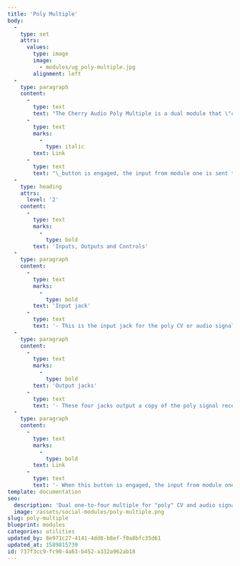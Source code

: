 ```yaml
---
title: 'Poly Multiple'
body:
  -
    type: set
    attrs:
      values:
        type: image
        image:
          - modules/ug_poly-multiple.jpg
        alignment: left
  -
    type: paragraph
    content:
      -
        type: text
        text: "The Cherry Audio Poly Multiple is a dual module that \"copies\" the CV or audio signals received at its \"poly\" input to four poly output jacks so the signals can be sent to multiple destinations. When the\_"
      -
        type: text
        marks:
          -
            type: italic
        text: Link
      -
        type: text
        text: "\_button is engaged, the input from module one is sent to the outputs of module two as well, creating a total of eight copies. Since every jack in Voltage Modular can have up to six cables connected to it, it’s possible to send a mix of six polyphonic input signals to as many as 48 poly outputs when linked!\_"
  -
    type: heading
    attrs:
      level: '2'
    content:
      -
        type: text
        marks:
          -
            type: bold
        text: 'Inputs, Outputs and Controls'
  -
    type: paragraph
    content:
      -
        type: text
        marks:
          -
            type: bold
        text: 'Input jack'
      -
        type: text
        text: '- This is the input jack for the poly CV or audio signal that will be copied to the output jacks. As many as six poly cables can be patched to this input.'
  -
    type: paragraph
    content:
      -
        type: text
        marks:
          -
            type: bold
        text: 'Output jacks'
      -
        type: text
        text: '- These four jacks output a copy of the poly signal received at the input jack. Each jack can have up to six cables patched to it for a total of 24 possible copies.'
  -
    type: paragraph
    content:
      -
        type: text
        marks:
          -
            type: bold
        text: Link
      -
        type: text
        text: '- When this button is engaged, the input from module one will be copied to the outputs of module two as well, and the input of module two will be ignored. When linked there is a total of 48 possible copies.'
template: documentation
seo:
  description: 'Dual one-to-four multiple for "poly" CV and audio signals. The modules can be used individually or linked to create a one-to-eight mult.'
  image: /assets/social-modules/poly-multiple.png
slug: poly-multiple
blueprint: modules
categories: utilities
updated_by: 8e971c27-4141-4dd8-b8ef-f0a8bfc35d61
updated_at: 1589815739
id: 737f3cc9-fc90-4a63-b452-a332a962ab18
---
```

